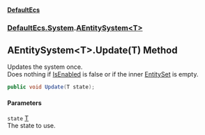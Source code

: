 #### [DefaultEcs](./index.md 'index')
### [DefaultEcs.System](./DefaultEcs-System.md 'DefaultEcs.System').[AEntitySystem&lt;T&gt;](./DefaultEcs-System-AEntitySystem-T-.md 'DefaultEcs.System.AEntitySystem&lt;T&gt;')
## AEntitySystem&lt;T&gt;.Update(T) Method
Updates the system once.  
Does nothing if [IsEnabled](./DefaultEcs-System-AEntitySystem-T--IsEnabled.md 'DefaultEcs.System.AEntitySystem&lt;T&gt;.IsEnabled') is false or if the inner [EntitySet](./DefaultEcs-EntitySet.md 'DefaultEcs.EntitySet') is empty.  
```csharp
public void Update(T state);
```
#### Parameters
<a name='DefaultEcs-System-AEntitySystem-T--Update(T)-state'></a>
`state` [T](./DefaultEcs-System-AEntitySystem-T-.md#DefaultEcs-System-AEntitySystem-T--T 'DefaultEcs.System.AEntitySystem&lt;T&gt;.T')  
The state to use.  
  
